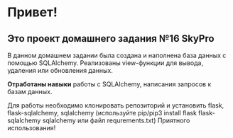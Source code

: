 # Привет!

## Это проект домашнего задания №16 SkyPro

В данном домашнем задании была создана и наполнена база данных с помощью SQLAlchemy. Реализованы view-функции для вывода, удаления или обновления данных.

**Отработаны навыки** работы с SQLAlchemy, написания запросов к базам данных.

Для работы необходимо клонировать репозиторий и установить flask, flask-sqlalchemy, sqlalchemy (используйте pip/pip3 install flask flask-sqlalchemy sqlalchemy или файл requrements.txt)
Приятного использования! 
